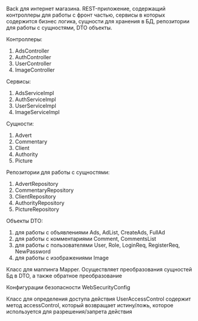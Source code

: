 Back для интернет магазина. REST-приложение, содержащий контроллеры для работы с фронт частью, сервисы в которых содержится бизнес логика, сущности для хранения в БД, репозитории для работы с сущностями, DTO объекты.

Контроллеры:
1. AdsController
2. AuthController
3. UserController
4. ImageController

Сервисы:
1. AdsServiceImpl
2. AuthServiceImpl
3. UserServiceImpl
4. ImageServiceImpl

Сущности:
1. Advert
2. Commentary
3. Client
4. Authority
5. Picture

Репозитории для работы с сущностями:
1. AdvertRepository
2. CommentaryRepository
3. ClientRepository
4. AuthorityRepository
5. PictureRepository

Объекты DTO:
1. для работы с объявлениями Ads, AdList, CreateAds, FullAd
2. для работы с комментариями Comment, CommentsList
3. для работы с пользователями User, Role, LoginReq, RegisterReq, NewPassword
4. для работы с изображениями Image

Класс для маппинга Mapper. Осуществляет преобразования сущностей Бд в DTO, а также обратное преобразование

Конфигурации безопасности WebSecurityConfig

Класс для определения доступа действия UserAccessControl содержит метод accessControl, который возвращает истину/ложь, которое используется для разрешения/запрета действия



